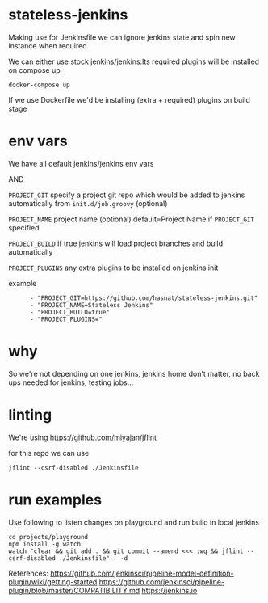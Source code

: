 # stateless-jenkins

Making use for Jenkinsfile we can ignore jenkins state and spin new instance when required

We can either use stock jenkins/jenkins:lts
required plugins will be installed on compose up

```
docker-compose up
```

If we use Dockerfile we'd be installing (extra + required) plugins on build stage


# env vars

We have all default jenkins/jenkins env vars

AND 

`PROJECT_GIT` specify a project git repo which would be added to jenkins automatically from `init.d/job.groovy` (optional)

`PROJECT_NAME` project name (optional) default=Project Name if `PROJECT_GIT` specified

`PROJECT_BUILD` if true jenkins will load project branches and build automatically

`PROJECT_PLUGINS` any extra plugins to be installed on jenkins init

example
```
      - "PROJECT_GIT=https://github.com/hasnat/stateless-jenkins.git"
      - "PROJECT_NAME=Stateless Jenkins"
      - "PROJECT_BUILD=true"
      - "PROJECT_PLUGINS="
```


# why

So we're not depending on one jenkins, jenkins home don't matter, no back ups needed for jenkins, testing jobs...


# linting
We're using https://github.com/miyajan/jflint 

for this repo we can use
```
jflint --csrf-disabled ./Jenkinsfile
``` 


# run examples
Use following to listen changes on playground and run build in local jenkins
```
cd projects/playground
npm install -g watch
watch "clear && git add . && git commit --amend <<< :wq && jflint --csrf-disabled ./Jenkinsfile" . -d
```


References:
https://github.com/jenkinsci/pipeline-model-definition-plugin/wiki/getting-started
https://github.com/jenkinsci/pipeline-plugin/blob/master/COMPATIBILITY.md
https://jenkins.io

